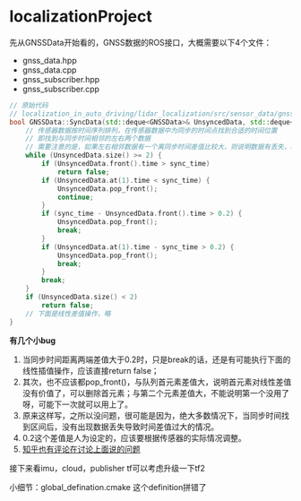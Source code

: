 <!--
 * @Author: zigfried 3572931733@qq.com
 * @Date: 2023-07-09 20:25:02
 * @LastEditors: zigfried 3572931733@qq.com
 * @LastEditTime: 2023-07-11 18:02:34
 * @FilePath: /localizationProject/README.md
 * @Description: 
 * 
 * Copyright (c) 2023 by zigfried, All Rights Reserved. 
-->
# localizationProject
先从GNSSData开始看的，GNSS数据的ROS接口，大概需要以下4个文件：
- gnss_data.hpp
- gnss_data.cpp
- gnss_subscriber.hpp
- gnss_subscriber.cpp

```cpp .line-numbers
// 原始代码
// localization_in_auto_driving/lidar_localization/src/sensor_data/gnss_data.cpp
bool GNSSData::SyncData(std::deque<GNSSData>& UnsyncedData, std::deque<GNSSData>& SyncedData, double sync_time) {
    // 传感器数据按时间序列排列，在传感器数据中为同步的时间点找到合适的时间位置
    // 即找到与同步时间相邻的左右两个数据
    // 需要注意的是，如果左右相邻数据有一个离同步时间差值比较大，则说明数据有丢失，时间离得太远不适合做差值
    while (UnsyncedData.size() >= 2) {
        if (UnsyncedData.front().time > sync_time)
            return false;
        if (UnsyncedData.at(1).time < sync_time) {
            UnsyncedData.pop_front();
            continue;
        }
        if (sync_time - UnsyncedData.front().time > 0.2) {
            UnsyncedData.pop_front();
            break;
        }
        if (UnsyncedData.at(1).time - sync_time > 0.2) {
            UnsyncedData.pop_front();
            break;
        }
        break;
    }
    if (UnsyncedData.size() < 2)
        return false;
    // 下面是线性差值操作，略
}
```
**有几个小bug**
1. 当同步时间距离两端差值大于0.2时，只是break的话，还是有可能执行下面的线性插值操作，应该直接return false；
2. 其次，也不应该都pop_front()，与队列首元素差值大，说明首元素对线性差值没有价值了，可以删除首元素；与第二个元素差值大，不能说明第一个没用了呀，可能下一次就可以用上了。
3. 原来这样写，之所以没问题，很可能是因为，绝大多数情况下，当同步时间找到区间后，没有出现数据丢失导致时间差值过大的情况。
4. 0.2这个差值是人为设定的，应该要根据传感器的实际情况调整。
5. [知乎也有评论在讨论上面说的问题](https://zhuanlan.zhihu.com/p/108853312)

接下来看imu，cloud，publisher
tf可以考虑升级一下tf2

小细节：global_defination.cmake
这个definition拼错了